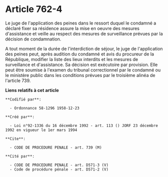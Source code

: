 # Article 762-4

Le juge de l'application des peines dans le ressort duquel le condamné a déclaré fixer sa résidence assure la mise en oeuvre
des mesures d'assistance et veille au respect des mesures de surveillance prévues par la décision de condamnation.

A tout moment de la durée de l'interdiction de séjour, le juge de l'application des peines peut, après audition du condamné
et avis du procureur de la République, modifier la liste des lieux interdits et les mesures de surveillance et d'assistance.
Sa décision est exécutoire par provision. Elle peut être soumise à l'examen du tribunal correctionnel par le condamné ou le
ministère public dans les conditions prévues par le troisième alinéa de l'article 739.

**Liens relatifs à cet article**

	**Codifié par**:

	  - Ordonnance 58-1296 1958-12-23

	**Créé par**:

	  - Loi n°92-1336 du 16 décembre 1992 - art. 113 () JORF 23 décembre 1992 en vigueur le 1er mars 1994

	**Cite**:

	  - CODE DE PROCEDURE PENALE - art. 739 (M)

	**Cité par**:

	  - CODE DE PROCEDURE PENALE - art. D571-3 (V)
	  - Code de procédure pénale - art. D571-2 (V)
